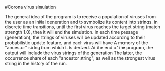 #Corona virus simulation

The general idea of the program is to receive a population of viruses from the user as an initial generation and to symbolize its content
into strings, in discrete time transitions, until the first virus reaches the target string (match strength 1.0), then it will end
the simulation. In each time passage (generation), the strings of viruses will be updated according to their probabilistic update feature, and each virus will have
A memory of the "ancestor" string from which it is derived. At the end of the program, the output will include the virus strings of the generation
The latter, the occurrence share of each "ancestor string", as well as the strongest virus string in the history of the run.
